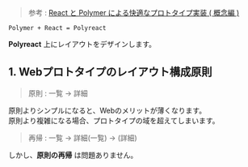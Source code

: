 > 参考 : [React と Polymer による快適なプロトタイプ実装 ( 概念編 )](https://qiita.com/KoheiShingaiHQ/items/7a79cd0d277c94cd7c27)

`Polymer + React = Polyreact`

**Polyreact** 上にレイアウトをデザインします。

## 1. Webプロトタイプのレイアウト構成原則
> 原則 : 一覧 → 詳細

原則よりシンプルになると、Webのメリットが薄くなります。  
原則より複雑になる場合、プロトタイプの域を超えてしまいます。

> 再帰 : 一覧 → 詳細(一覧) → (詳細)

しかし、**原則の再帰** は問題ありません。